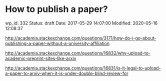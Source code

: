 # How to publish a paper?


wp_id: 332
Status: draft
Date: 2017-05-29 14:07:00
Modified: 2020-05-16 12:08:37


http://academia.stackexchange.com/questions/3171/how-do-i-go-about-publishing-a-paper-without-a-university-affiliation

http://academia.stackexchange.com/questions/16832/why-upload-to-academic-preprint-sites-like-arxiv

http://academia.stackexchange.com/questions/16831/is-it-legal-to-upload-a-paper-to-arxiv-when-it-is-under-double-blind-review-for